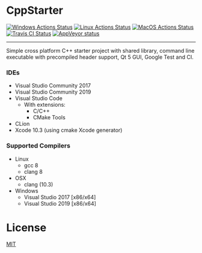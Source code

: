 # CppStarter

[![Windows Actions Status](https://github.com/nikhilmetrani/CppStarter/workflows/Windows%20-%20build%20and%20test/badge.svg)](https://github.com/nikhilmetrani/CppStarter/actions?workflow=Windows%20-%20build%20and%20test)
[![Linux Actions Status](https://github.com/nikhilmetrani/CppStarter/workflows/Linux%20-%20build%20and%20test/badge.svg)](https://github.com/nikhilmetrani/CppStarter/actions?workflow=Linux%20-%20build%20and%20test)
[![MacOS Actions Status](https://github.com/nikhilmetrani/CppStarter/workflows/macOS%20-%20build%20and%20test/badge.svg)](https://github.com/nikhilmetrani/CppStarter/actions?workflow=macOS%20-%20build%20and%20test)
[![Travis CI Status](https://travis-ci.com/nikhilmetrani/CppStarter.svg?branch=master)](https://travis-ci.com/nikhilmetrani/CppStarter)
[![AppVeyor status](https://ci.appveyor.com/api/projects/status/a5ys0dxj5umktrp3/branch/master?svg=true)](https://ci.appveyor.com/project/nikhilmetrani/cppstarter/branch/master)

---

Simple cross platform C++ starter project with shared library, command line executable with precompiled header support, Qt 5 GUI, Google Test and CI.


### IDEs

   * Visual Studio Community 2017
   * Visual Studio Community 2019
   * Visual Studio Code
      - With extensions:
         * C/C++
         * CMake Tools
   * CLion
   * Xcode 10.3 (using cmake Xcode generator)

### Supported Compilers

   * Linux
      * gcc 8
      * clang 8
   * OSX
      * clang (10.3)
   * Windows
      * Visual Studio 2017 [x86/x64]
      * Visual Studio 2019 [x86/x64]

# License

[MIT](./LICENSE.txt)
